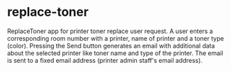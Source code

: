 # replace-toner

ReplaceToner app for printer toner replace user request.
A user enters a corresponding room number with a printer, name of printer and a toner type (color).
Pressing the Send button generates an email with additional data about the selected printer like toner name
and type of the printer. The email is sent to a fixed email address (printer admin staff's email address).
